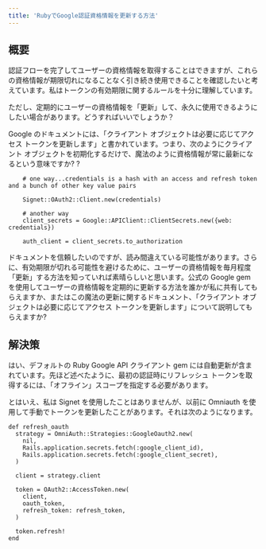 ```yaml
---
title: 'RubyでGoogle認証資格情報を更新する方法'
---
```


## 概要
認証フローを完了してユーザーの資格情報を取得することはできますが、これらの資格情報が期限切れになることなく引き続き使用できることを確認したいと考えています。私はトークンの有効期限に関するルールを十分に理解しています。

ただし、定期的にユーザーの資格情報を「更新」して、永久に使用できるようにしたい場合があります。どうすればいいでしょうか？

Google のドキュメントには、「クライアント オブジェクトは必要に応じてアクセス トークンを更新します」と書かれています。つまり、次のようにクライアント オブジェクトを初期化するだけで、魔法のように資格情報が常に最新になるという意味ですか? ?

```
    # one way...credentials is a hash with an access and refresh token and a bunch of other key value pairs

    Signet::OAuth2::Client.new(credentials)

    # another way
    client_secrets = Google::APIClient::ClientSecrets.new({web: credentials})

    auth_client = client_secrets.to_authorization

```
ドキュメントを信頼したいのですが、読み間違えている可能性があります。さらに、有効期限が切れる可能性を避けるために、ユーザーの資格情報を毎月程度「更新」する方法を知っていれば素晴らしいと思います。公式の Google gem を使用してユーザーの資格情報を定期的に更新する方法を誰かが私に共有してもらえますか、またはこの魔法の更新に関するドキュメント、「クライアント オブジェクトは必要に応じてアクセス トークンを更新します」について説明してもらえますか?

## 解決策
はい、デフォルトの Ruby Google API クライアント gem には自動更新が含まれています。先ほど述べたように、最初の認証時にリフレッシュ トークンを取得するには、「オフライン」スコープを指定する必要があります。

とはいえ、私は Signet を使用したことはありませんが、以前に Omniauth を使用して手動でトークンを更新したことがあります。それは次のようになります。

```
def refresh_oauth
  strategy = OmniAuth::Strategies::GoogleOauth2.new(
    nil,
    Rails.application.secrets.fetch(:google_client_id),
    Rails.application.secrets.fetch(:google_client_secret),
  )

  client = strategy.client

  token = OAuth2::AccessToken.new(
    client,
    oauth_token,
    refresh_token: refresh_token,
  )

  token.refresh!
end

```
